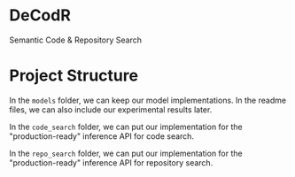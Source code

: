 # DeCodR
Semantic Code &amp; Repository Search

# Project Structure

In the `models` folder, we can keep our model implementations. In the readme files, we can also include our experimental results later.

In the `code_search` folder, we can put our implementation for the "production-ready" inference API for code search.

In the `repo_search` folder, we can put our implementation for the "production-ready" inference API for repository search.
